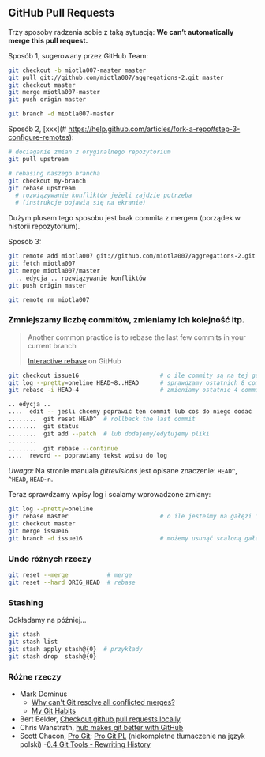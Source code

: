 ## GitHub Pull Requests

Trzy sposoby radzenia sobie z taką sytuacją:
**We can’t automatically merge this pull request.**

Sposób 1, sugerowany przez GitHub Team:

```sh
git checkout -b miotla007-master master
git pull git://github.com/miotla007/aggregations-2.git master
git checkout master
git merge miotla007-master
git push origin master

git branch -d miotla007-master
```

Sposób 2, [xxx](# https://help.github.com/articles/fork-a-repo#step-3-configure-remotes):

```sh
# dociaganie zmian z oryginalnego repozytorium
git pull upstream

# rebasing naszego brancha
git checkout my-branch
git rebase upstream
  # rozwiązywanie konfliktów jeżeli zajdzie potrzeba
  # (instrukcje pojawią się na ekranie)
```

Dużym plusem tego sposobu jest brak commita z mergem
(porządek w historii repozytorium).

Sposób 3:

```sh
git remote add miotla007 git://github.com/miotla007/aggregations-2.git
git fetch miotla007
git merge miotla007/master
  .. edycja .. rozwiązywanie konfliktów
git push origin master

git remote rm miotla007
```

### Zmniejszamy liczbę commitów, zmieniamy ich kolejność itp.

> Another common practice is to rebase
> the last few commits in your current branch
>
> [Interactive rebase](https://help.github.com/articles/interactive-rebase) on GitHub

```sh
git checkout issue16                       # o ile commity są na tej gałęzi
git log --pretty=oneline HEAD~8..HEAD      # sprawdzamy ostatnich 8 commitów
git rebase -i HEAD~4                       # zmieniamy ostatnie 4 committy

.. edycja ..
....  edit -- jeśli chcemy poprawić ten commit lub coś do niego dodać
........  git reset HEAD^  # rollback the last commit
........  git status
........  git add --patch  # lub dodajemy/edytujemy pliki
........
........  git rebase --continue
....  reword -- poprawiamy tekst wpisu do log
```

*Uwaga:* Na stronie manuala *gitrevisions* jest opisane znaczenie:
`HEAD^`, `^HEAD`, `HEAD~n`.

Teraz sprawdzamy wpisy log i scalamy wprowadzone zmiany:

```sh
git log --pretty=oneline
git rebase master                          # o ile jesteśmy na gałęzi issue16
git checkout master
git merge issue16
git branch -d issue16                      # możemy usunąć scaloną gałąź
```

### Undo różnych rzeczy

```sh
git reset --merge           # merge
git reset --hard ORIG_HEAD  # rebase
```

### Stashing

Odkładamy na później...

```sh
git stash
git stash list
git stash apply stash@{0}  # przykłady
git stash drop  stash@{0}
```

### Różne rzeczy

* Mark Dominus
  - [Why can't Git resolve all conflicted merges?](http://blog.plover.com/prog/git-merge.html)
  - [My Git Habits](http://blog.plover.com/prog/git-habits.html)
* Bert Belder, [Checkout github pull requests locally](https://gist.github.com/piscisaureus/3342247)
* Chris Wanstrath, [hub makes git better with GitHub](http://defunkt.io/hub/)
* Scott Chacon, [Pro Git](http://git-scm.com/book);
  [Pro Git PL](http://git-scm.com/book/pl) (niekompletne tłumaczenie na język polski)
  -[6.4 Git Tools - Rewriting History](http://git-scm.com/book/en/Git-Tools-Rewriting-History)


